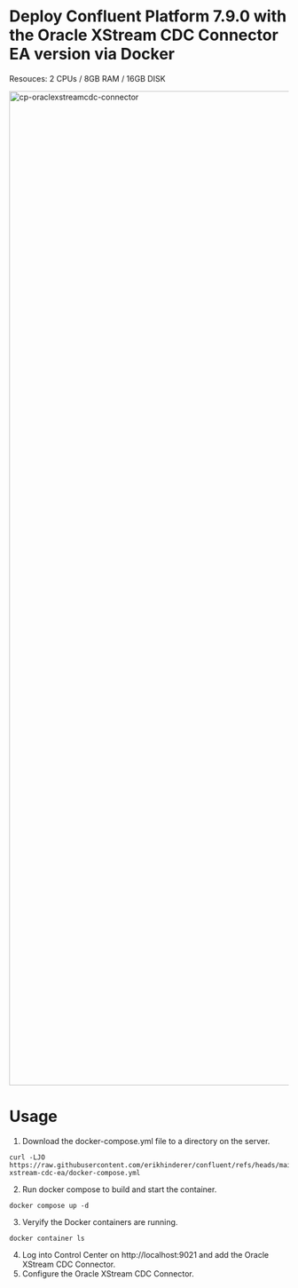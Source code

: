 # Deploy Confluent Platform 7.9.0 with the Oracle XStream CDC Connector EA version via Docker

Resouces: 2 CPUs / 8GB RAM / 16GB DISK

<img width="1792" alt="cp-oraclexstreamcdc-connector" src="https://github.com/user-attachments/assets/7535b2a8-1699-4680-8738-af929965d24a" />

# Usage
1. Download the docker-compose.yml file to a directory on the server.
```
curl -LJO https://raw.githubusercontent.com/erikhinderer/confluent/refs/heads/main/docker/oracle-xstream-cdc-ea/docker-compose.yml
```
2. Run docker compose to build and start the container.
```
docker compose up -d
```
3. Veryify the Docker containers are running.
```
docker container ls
```
4. Log into Control Center on http://localhost:9021 and add the Oracle XStream CDC Connector.
5. Configure the Oracle XStream CDC Connector.
